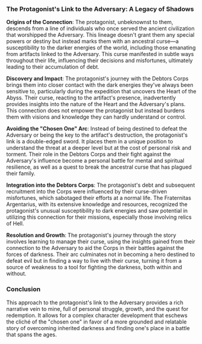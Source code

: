 ### The Protagonist's Link to the Adversary: A Legacy of Shadows

**Origins of the Connection**: The protagonist, unbeknownst to them, descends from a line of individuals who once served the ancient civilization that worshipped the Adversary. This lineage doesn't grant them any special powers or destiny but instead marks them with an ancestral curse—a susceptibility to the darker energies of the world, including those emanating from artifacts linked to the Adversary. This curse manifested in subtle ways throughout their life, influencing their decisions and misfortunes, ultimately leading to their accumulation of debt.

**Discovery and Impact**: The protagonist's journey with the Debtors Corps brings them into closer contact with the dark energies they've always been sensitive to, particularly during the expedition that uncovers the Heart of the Abyss. Their curse, reacting to the artifact's presence, inadvertently provides insights into the nature of the Heart and the Adversary's plans. This connection does not empower the protagonist but instead burdens them with visions and knowledge they can hardly understand or control.

**Avoiding the "Chosen One" Arc**: Instead of being destined to defeat the Adversary or being the key to the artifact's destruction, the protagonist's link is a double-edged sword. It places them in a unique position to understand the threat at a deeper level but at the cost of personal risk and torment. Their role in the Debtors Corps and their fight against the Adversary's influence become a personal battle for mental and spiritual resilience, as well as a quest to break the ancestral curse that has plagued their family.

**Integration into the Debtors Corps**: The protagonist's debt and subsequent recruitment into the Corps were influenced by their curse-driven misfortunes, which sabotaged their efforts at a normal life. The Fraternitas Argentarius, with its extensive knowledge and resources, recognized the protagonist's unusual susceptibility to dark energies and saw potential in utilizing this connection for their missions, especially those involving relics of Hell.

**Resolution and Growth**: The protagonist's journey through the story involves learning to manage their curse, using the insights gained from their connection to the Adversary to aid the Corps in their battles against the forces of darkness. Their arc culminates not in becoming a hero destined to defeat evil but in finding a way to live with their curse, turning it from a source of weakness to a tool for fighting the darkness, both within and without.

### Conclusion

This approach to the protagonist's link to the Adversary provides a rich narrative vein to mine, full of personal struggle, growth, and the quest for redemption. It allows for a complex character development that eschews the cliché of the "chosen one" in favor of a more grounded and relatable story of overcoming inherited darkness and finding one's place in a battle that spans the ages.